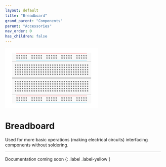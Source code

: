 ```yaml
---
layout: default
title: "Breadboard"
grand_parent: "Components"
parent: "Accessories"
nav_order: 0
has_children: false
---
```


<img src="assets/Breadboard-Clear-8.2x5.3cm.png" alt="Chainable RGB LED" width="300" style="transform: rotate(0deg)"/>

# Breadboard
Used for more basic operations (making electrical circuits) interfacing components without soldering.

---

Documentation coming soon
{: .label .label-yellow }
